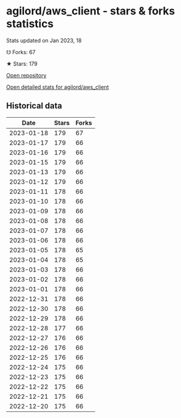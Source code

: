 # agilord/aws_client - stars & forks statistics

Stats updated on Jan 2023, 18

☋ Forks: 67

★ Stars: 179

[Open repository](https://github.com/agilord/aws_client)

[Open detailed stats for agilord/aws_client](https://reviewgithub.com/rep/agilord/aws_client)

## Historical data
| Date | Stars | Forks |
|------|-------|-------|
| 2023-01-18 | 179 | 67 | 
| 2023-01-17 | 179 | 66 | 
| 2023-01-16 | 179 | 66 | 
| 2023-01-15 | 179 | 66 | 
| 2023-01-13 | 179 | 66 | 
| 2023-01-12 | 179 | 66 | 
| 2023-01-11 | 178 | 66 | 
| 2023-01-10 | 178 | 66 | 
| 2023-01-09 | 178 | 66 | 
| 2023-01-08 | 178 | 66 | 
| 2023-01-07 | 178 | 66 | 
| 2023-01-06 | 178 | 66 | 
| 2023-01-05 | 178 | 65 | 
| 2023-01-04 | 178 | 65 | 
| 2023-01-03 | 178 | 66 | 
| 2023-01-02 | 178 | 66 | 
| 2023-01-01 | 178 | 66 | 
| 2022-12-31 | 178 | 66 | 
| 2022-12-30 | 178 | 66 | 
| 2022-12-29 | 178 | 66 | 
| 2022-12-28 | 177 | 66 | 
| 2022-12-27 | 176 | 66 | 
| 2022-12-26 | 176 | 66 | 
| 2022-12-25 | 176 | 66 | 
| 2022-12-24 | 175 | 66 | 
| 2022-12-23 | 175 | 66 | 
| 2022-12-22 | 175 | 66 | 
| 2022-12-21 | 175 | 66 | 
| 2022-12-20 | 175 | 66 | 

